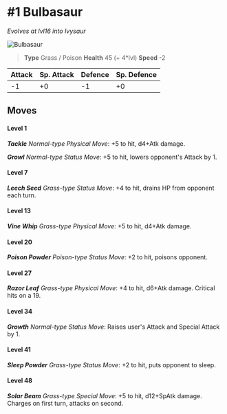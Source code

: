 # #1 Bulbasaur
*Evolves at lvl16 into Ivysaur*

![Bulbasaur](https://img.pokemondb.net/sprites/home/normal/1x/bulbasaur.png)

> **Type** Grass / Poison
> **Health** 45 (+ 4\*lvl)
> **Speed** -2

| Attack | Sp. Attack | Defence | Sp. Defence |
| ------ | ---------- | ------- | ----------- |
| -1 | +0 | -1 | +0 |

## Moves
#### Level 1

***Tackle** Normal-type Physical Move*: +5 to hit, d4+Atk damage. 

***Growl** Normal-type Status Move*: +5 to hit, lowers opponent's Attack by 1.
#### Level 7

***Leech Seed** Grass-type Status Move*: +4 to hit, drains HP from opponent each turn.
#### Level 13

***Vine Whip** Grass-type Physical Move*: +5 to hit, d4+Atk damage. 
#### Level 20

***Poison Powder** Poison-type Status Move*: +2 to hit, poisons opponent.
#### Level 27

***Razor Leaf** Grass-type Physical Move*: +4 to hit, d6+Atk damage. Critical hits on a 19.
#### Level 34

***Growth** Normal-type Status Move*: Raises user's Attack and Special Attack by 1.
#### Level 41

***Sleep Powder** Grass-type Status Move*: +2 to hit, puts opponent to sleep.
#### Level 48

***Solar Beam** Grass-type Special Move*: +5 to hit, d12+SpAtk damage. Charges on first turn, attacks on second.

